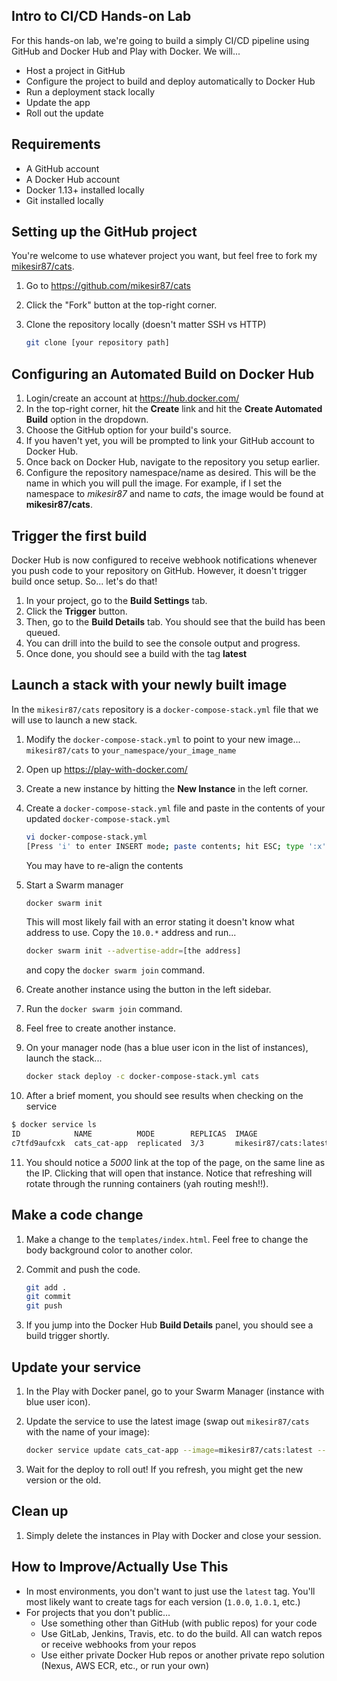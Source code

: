 ## Intro to CI/CD Hands-on Lab

For this hands-on lab, we're going to build a simply CI/CD pipeline using GitHub and Docker Hub and Play with Docker. We will...

- Host a project in GitHub
- Configure the project to build and deploy automatically to Docker Hub
- Run a deployment stack locally
- Update the app
- Roll out the update


## Requirements

- A GitHub account
- A Docker Hub account
- Docker 1.13+ installed locally
- Git installed locally




## Setting up the GitHub project

You're welcome to use whatever project you want, but feel free to fork my [mikesir87/cats](https://github.com/mikesir87/cats).

1. Go to https://github.com/mikesir87/cats
2. Click the "Fork" button at the top-right corner.
3. Clone the repository locally (doesn't matter SSH vs HTTP)

   ```bash
   git clone [your repository path]
   ```


## Configuring an Automated Build on Docker Hub

1. Login/create an account at https://hub.docker.com/
2. In the top-right corner, hit the **Create** link and hit the **Create Automated Build** option in the dropdown.
3. Choose the GitHub option for your build's source.
4. If you haven't yet, you will be prompted to link your GitHub account to Docker Hub.
5. Once back on Docker Hub, navigate to the repository you setup earlier.
6. Configure the repository namespace/name as desired. This will be the name in which you will pull the image. For example, if I set the namespace to *mikesir87* and name to *cats*, the image would be found at **mikesir87/cats**.


## Trigger the first build

Docker Hub is now configured to receive webhook notifications whenever you push code to your repository on GitHub. However, it doesn't trigger build once setup.  So... let's do that!

1. In your project, go to the **Build Settings** tab.
2. Click the **Trigger** button.
3. Then, go to the **Build Details** tab. You should see that the build has been queued.
4. You can drill into the build to see the console output and progress.
5. Once done, you should see a build with the tag **latest**


## Launch a stack with your newly built image

In the `mikesir87/cats` repository is a `docker-compose-stack.yml` file that we will use to launch a new stack.

1. Modify the `docker-compose-stack.yml` to point to your new image... `mikesir87/cats` to `your_namespace/your_image_name`
2. Open up https://play-with-docker.com/
3. Create a new instance by hitting the **New Instance** in the left corner.
4. Create a `docker-compose-stack.yml` file and paste in the contents of your updated `docker-compose-stack.yml`

   ```bash
   vi docker-compose-stack.yml
   [Press 'i' to enter INSERT mode; paste contents; hit ESC; type ':x'; press enter]
   ```

   You may have to re-align the contents
5. Start a Swarm manager

   ```bash
   docker swarm init
   ```

   This will most likely fail with an error stating it doesn't know what address to use.  Copy the `10.0.*` address and run...

   ```bash
   docker swarm init --advertise-addr=[the address]
   ```

   and copy the `docker swarm join` command.
6. Create another instance using the button in the left sidebar.
7. Run the `docker swarm join` command.
8. Feel free to create another instance.
9. On your manager node (has a blue user icon in the list of instances), launch the stack...

   ```bash
   docker stack deploy -c docker-compose-stack.yml cats
   ```

10. After a brief moment, you should see results when checking on the service 

   ```bash
   $ docker service ls
   ID            NAME          MODE        REPLICAS  IMAGE
   c7tfd9aufcxk  cats_cat-app  replicated  3/3       mikesir87/cats:latest
   ```

11. You should notice a _5000_ link at the top of the page, on the same line as the IP. Clicking that will open that instance. Notice that refreshing will rotate through the running containers (yah routing mesh!!).



## Make a code change

1. Make a change to the `templates/index.html`. Feel free to change the body background color to another color.
2. Commit and push the code.

   ```bash
   git add .
   git commit
   git push
   ```

3. If you jump into the Docker Hub **Build Details** panel, you should see a build trigger shortly.


## Update your service
1. In the Play with Docker panel, go to your Swarm Manager (instance with blue user icon).
2. Update the service to use the latest image (swap out `mikesir87/cats` with the name of your image):

   ```bash
   docker service update cats_cat-app --image=mikesir87/cats:latest --force
   ```

3. Wait for the deploy to roll out!  If you refresh, you might get the new version or the old.



## Clean up

1. Simply delete the instances in Play with Docker and close your session.



## How to Improve/Actually Use This

- In most environments, you don't want to just use the `latest` tag. You'll most likely want to create tags for each version (`1.0.0`, `1.0.1`, etc.)
- For projects that you don't public...
  - Use something other than GitHub (with public repos) for your code
  - Use GitLab, Jenkins, Travis, etc. to do the build. All can watch repos or receive webhooks from your repos
  - Use either private Docker Hub repos or another private repo solution (Nexus, AWS ECR, etc., or run your own)

